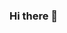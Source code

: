 ### Hi there 👋

<!--
**jarrodramsey/jarrodramsey** is a ✨ _special_ ✨ repository because its `README.md` (this file) appears on your GitHub profile.

Here are some ideas to get you started:
2
- 🔭 I’m currently working on ...
- 🌱 I’m currently learning ...
- 👯 I’m looking to collaborate on ...
- 🤔 I’m looking for help with ...
- 💬 Ask me about ...
- 📫 How to reach me: ...
- 😄 Pronouns: ...
- ⚡ Fun fact: ...
-->

<!--Last updated: Fri Aug  9 18:01:12 UTC 2024 -->
